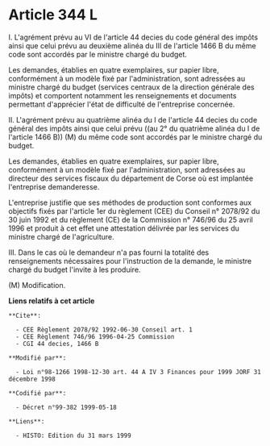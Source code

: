 # Article 344 L

I. L'agrément prévu au VI de l'article 44 decies du code général des impôts ainsi que celui prévu au deuxième alinéa du III
de l'article 1466 B du même code sont accordés par le ministre chargé du budget.

Les demandes, établies en quatre exemplaires, sur papier libre, conformément à un modèle fixé par l'administration, sont
adressées au ministre chargé du budget (services centraux de la direction générale des impôts) et comportent notamment les
renseignements et documents permettant d'apprécier l'état de difficulté de l'entreprise concernée.

II. L'agrément prévu au quatrième alinéa du I de l'article 44 decies du code général des impôts ainsi que celui prévu ((au 2°
du quatrième alinéa du I de l'article 1466 B)) (M) du même code sont accordés par le ministre chargé du budget.

Les demandes, établies en quatre exemplaires, sur papier libre, conformément à un modèle fixé par l'administration, sont
adressées au directeur des services fiscaux du département de Corse où est implantée l'entreprise demanderesse.

L'entreprise justifie que ses méthodes de production sont conformes aux objectifs fixés par l'article 1er du règlement (CEE)
du Conseil n° 2078/92 du 30 juin 1992 et du règlement (CE) de la Commission n° 746/96 du 25 avril 1996 et produit à cet effet
une attestation délivrée par les services du ministre chargé de l'agriculture.

III. Dans le cas où le demandeur n'a pas fourni la totalité des renseignements nécessaires pour l'instruction de la demande,
le ministre chargé du budget l'invite à les produire.

(M) Modification.

**Liens relatifs à cet article**

	**Cite**:

	  - CEE Règlement 2078/92 1992-06-30 Conseil art. 1
	  - CEE Règlement 746/96 1996-04-25 Commission
	  - CGI 44 decies, 1466 B

	**Modifié par**:

	  - Loi n°98-1266 1998-12-30 art. 44 A IV 3 Finances pour 1999 JORF 31 décembre 1998

	**Codifié par**:

	  - Décret n°99-382 1999-05-18

	**Liens**:

	  - HISTO: Edition du 31 mars 1999
